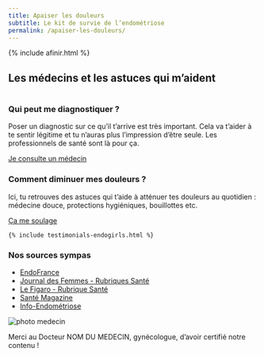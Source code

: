```yaml
---
title: Apaiser les douleurs
subtitle: Le kit de survie de l’endométriose
permalink: /apaiser-les-douleurs/
---
```


{% include afinir.html %}
<section id="section" class="section">
    <div class="container">
            <h2 class="mb-56"><span>Les médecins et les astuces qui m’aident</span></h2>
            <div class="row d-flex justify-content-between mb-72">
                <div class="col-12 col-lg-6 mb-4 mb-lg-0">
                    <img class="w-100" src="{{ "/assets/images/interrogation_homepage.jpg" | relative_url }}" alt="">
                </div>
                <div class="col-12 col-lg-5 d-flex justify-content-center align-items-start flex-column ">
                    <h3 class="titre_sommaire_accueil">Qui peut me diagnostiquer ?</h3>
                    <p class="card-text">Poser un diagnostic sur ce qu’il t’arrive est très important. Cela va t’aider à te sentir légitime et tu n’auras plus l’impression d’être seule. Les professionnels de santé sont là pour ça.</p>
                    <a href="/ils-peuvent-m-aider/" class="btn btn-primary">Je consulte un médecin</a>
                </div>
            </div>
            <div class="row d-flex justify-content-between">
                <div class="order-1 order-lg-2 col-12 col-lg-6 mb-4 mb-lg-0">
                    <img class="w-100" src="{{ "/assets/images/discussion_homepage.png" | relative_url }}" alt="" >
                </div>
                <div class="order-2 order-lg-1 col-12 col-lg-5 d-flex justify-content-center align-items-start flex-column ">
                    <h3 class="titre_sommaire_accueil">Comment  diminuer mes douleurs ?</h3>
                    <p class="card-text">Ici, tu retrouves des astuces qui t’aide à atténuer tes douleurs au quotidien : médecine douce, protections hygiéniques, bouillottes etc.</p>
                    <a href="/ca-me-soulage/" class="btn btn-primary">Ça me soulage</a>
                </div>
            </div>
    </div>
</section>
<section class="section">
    
    {% include testimonials-endogirls.html %}
</section>
<section class="sources section">
    <div class="container">
        <div class="row">
            <h3>Nos sources sympas</h3>
            <ul class="d-flex flex-column justify-content-lg-between flex-lg-row">
                <li><a href="#">EndoFrance</a></li>
                <li><a href="#">Journal des Femmes - Rubriques Santé</a></li>
                <li><a href="#">Le Figaro - Rubrique Santé</a></li>
                <li><a href="#">Santé Magazine</a></li>
                <li><a href="#">Info-Endométriose</a></li>
            </ul>
            <div class="d-flex">
                <img src="#" alt="photo medecin" class="mr-1">
                <p>Merci au Docteur NOM DU MEDECIN, gynécologue, d’avoir certifié notre contenu !</p>
            </div>
        </div>
    </div>
</section>